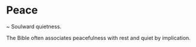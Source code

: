 # Peace
~ Soulward quietness.

The Bible often associates peacefulness with rest and quiet by implication.
